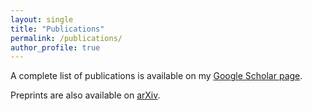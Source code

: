 ```yaml
---
layout: single
title: "Publications"
permalink: /publications/
author_profile: true
---
```


<!-- {% if author.googlescholar %} -->
<!-- A complete list of publications is available on <u><a href="{{author.googlescholar}}">my Google Scholar profile</a>.</u>   -->
<!-- {% endif %} -->

A complete list of publications is available on my [Google Scholar page](https://scholar.google.com/citations?user=I9YeTewAAAAJ&hl=ko&oi=sra/). 

Preprints are also available on [arXiv](http://arxiv.org/a/kang_s_1.html).


<!-- {% include base_path %}

{% for post in site.publications reversed %}
  {% include archive-single.html %}
{% endfor %} -->
